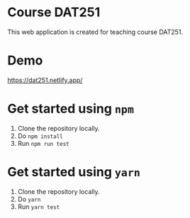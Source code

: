 # Course DAT251

This web application is created for teaching course DAT251. 

# Demo 

https://dat251.netlify.app/

# Get started using `npm`
1. Clone the repository locally.
2. Do `npm install`
3. Run `npm run test`


# Get started using `yarn`
1. Clone the repository locally.
2. Do `yarn`
3. Run `yarn test`

 
